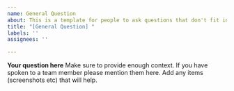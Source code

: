 ```yaml
---
name: General Question
about: This is a template for people to ask questions that don't fit into any other issue categories
title: "[General Question] "
labels: ''
assignees: ''

---
```


**Your question here**
Make sure to provide enough context. If you have spoken to a team member please mention them here.
Add any items (screenshots etc) that will help.
